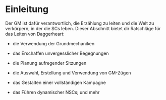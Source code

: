 # Einleitung
Der GM ist dafür verantwortlich, die Erzählung zu leiten und die Welt zu verkörpern, in der die SCs leben. Dieser Abschnitt bietet dir Ratschläge für das Leiten von Daggerheart: 

- die Verwendung der Grundmechaniken

- das Erschaffen unvergesslicher Begegnungen

- die Planung aufregender Sitzungen

- die Auswahl, Erstellung und Verwendung von GM-Zügen

- das Gestalten einer vollständigen Kampagne

- das Führen dynamischer NSCs; und mehr